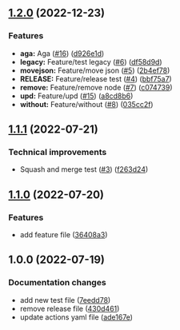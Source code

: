 ## [1.2.0](https://github.com/Hanachi/test-semantic/compare/v1.1.1...v1.2.0) (2022-12-23)


### Features

* **aga:** Aga ([#16](https://github.com/Hanachi/test-semantic/issues/16)) ([d926e1d](https://github.com/Hanachi/test-semantic/commit/d926e1d8cf7ab482ca9246523f066f400cfb1b68))
* **legacy:** Feature/test legacy ([#6](https://github.com/Hanachi/test-semantic/issues/6)) ([df58d9d](https://github.com/Hanachi/test-semantic/commit/df58d9d681ec738318d7079328eb2894d9d731a8))
* **movejson:** Feature/move json ([#5](https://github.com/Hanachi/test-semantic/issues/5)) ([2b4ef78](https://github.com/Hanachi/test-semantic/commit/2b4ef783dbfecbe2a6be1ab45506ec78c048c9fe))
* **RELEASE:** Feature/release test ([#4](https://github.com/Hanachi/test-semantic/issues/4)) ([bbf75a7](https://github.com/Hanachi/test-semantic/commit/bbf75a72b5ae3cd96abadc3cf9d606c9e25d4712))
* **remove:** Feature/remove node ([#7](https://github.com/Hanachi/test-semantic/issues/7)) ([c074739](https://github.com/Hanachi/test-semantic/commit/c074739732139e4ef62ce84738b44d24b386077b))
* **upd:** Feature/upd ([#15](https://github.com/Hanachi/test-semantic/issues/15)) ([a8cd8b6](https://github.com/Hanachi/test-semantic/commit/a8cd8b634b743b11011ff803f725ba9774dc95c0))
* **without:** Feature/without ([#8](https://github.com/Hanachi/test-semantic/issues/8)) ([035cc2f](https://github.com/Hanachi/test-semantic/commit/035cc2fa4f0c276205de8dbfa308fa0fbcb230d7))

## [1.1.1](https://github.com/Hanachi/test-semantic/compare/v1.1.0...v1.1.1) (2022-07-21)


### Technical improvements

* Squash and merge test ([#3](https://github.com/Hanachi/test-semantic/issues/3)) ([f263d24](https://github.com/Hanachi/test-semantic/commit/f263d2435afd6b6fffc7ad2da7573ad28d60c0a6))

## [1.1.0](https://github.com/Hanachi/test-semantic/compare/v1.0.0...v1.1.0) (2022-07-20)


### Features

* add feature file ([36408a3](https://github.com/Hanachi/test-semantic/commit/36408a3fe320e3b3c8cbb748d97c2d26884e0d4e))

## 1.0.0 (2022-07-19)


### Documentation changes

* add new test file ([7eedd78](https://github.com/Hanachi/test-semantic/commit/7eedd7877a19b6df1d8f50f28f3eca5a5b6ff218))
* remove release file ([430d461](https://github.com/Hanachi/test-semantic/commit/430d4618ca974e28c7dcd86593bb99e808eb5495))
* update actions yaml file ([ade167e](https://github.com/Hanachi/test-semantic/commit/ade167ea053be8350d12798e33ec3214392baf83))
